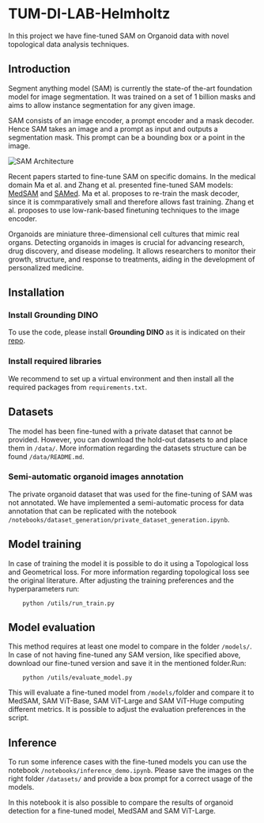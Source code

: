 # TUM-DI-LAB-Helmholtz

In this project we have fine-tuned SAM on Organoid data with novel topological data analysis techniques. 

## Introduction

Segment anything model (SAM) is currently the state-of the-art foundation model for image segmentation. It was trained on a set of 1 billion masks and aims to allow instance segmentation for any given image. 

SAM consists of an image encoder, a prompt encoder and a mask decoder. Hence SAM takes an image and a prompt as input and outputs a segmentation mask. This prompt can be a bounding box or a point in the image.

![SAM Architecture](https://github.com/facebookresearch/segment-anything/raw/main/assets/model_diagram.png?raw=true)

Recent papers started to fine-tune SAM on specific domains. In the medical domain Ma et al. and Zhang et al. presented fine-tuned SAM models: [MedSAM](https://arxiv.org/abs/2304.12306) and [SAMed](https://arxiv.org/abs/2304.13785). Ma et al. proposes to re-train the mask decoder, since it is commparatively small and therefore allows fast training. Zhang et al. proposes to use low-rank-based finetuning techniques to the image encoder. 

Organoids are miniature three-dimensional cell cultures that mimic real organs. Detecting organoids in images is crucial for advancing research, drug discovery, and disease modeling. It allows researchers to monitor their growth, structure, and response to treatments, aiding in the development of personalized medicine.

## Installation

### Install Grounding DINO

To use the code, please install **Grounding DINO** as it is indicated on their [repo](https://github.com/IDEA-Research/GroundingDINO/tree/main).

### Install required libraries

We recommend to set up a virtual environment and then install all the required packages from `requirements.txt`.

## Datasets

The model has been fine-tuned with a private dataset that cannot be provided. However, you can download the hold-out datasets to and place them in `/data/`. More information regarding the datasets structure can be found `/data/README.md`.

### Semi-automatic organoid images annotation
The private organoid dataset that was used for the fine-tuning of SAM was not annotated. We have implemented a semi-automatic process for data annotation that can be replicated with the notebook `/notebooks/dataset_generation/private_dataset_generation.ipynb`.

## Model training

In case of training the model it is possible to do it using a Topological loss and Geometrical loss. For more information regarding topological loss see the original literature. After adjusting the training preferences and the hyperparameters run:

```
    python /utils/run_train.py
```

## Model evaluation

This method requires at least one model to compare in the folder `/models/`. In case of not having fine-tuned any SAM version, like specified above, download our fine-tuned version and save it in the mentioned folder.Run:

```
    python /utils/evaluate_model.py
```

This will evaluate a fine-tuned model from `/models/`folder and compare it to MedSAM, SAM ViT-Base, SAM ViT-Large and SAM ViT-Huge computing different metrics. It is possible to adjust the evaluation preferences in the script.

## Inference

To run some inference cases with the fine-tuned models you can use the notebook `/notebooks/inference_demo.ipynb`. Please save the images on the right folder `/datasets/` and provide a box prompt for a correct usage of the models. 

In this notebook it is also possible to compare the results of organoid detection for a fine-tuned model, MedSAM and SAM ViT-Large.

